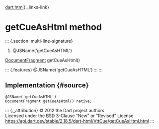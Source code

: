 [dart:html](../../dart-html/dart-html-library){._links-link}

getCueAsHtml method
===================

::: {.section .multi-line-signature}
<div>

1.  \@JSName(\'getCueAsHTML\')

</div>

[DocumentFragment](../documentfragment-class) getCueAsHtml()

::: {.features}
\@JSName(\'getCueAsHTML\')
:::
:::

Implementation {#source}
--------------

``` {.language-dart data-language="dart"}
@JSName('getCueAsHTML')
DocumentFragment getCueAsHtml() native;
```

::: {._attribution}
© 2012 the Dart project authors\
Licensed under the BSD 3-Clause \"New\" or \"Revised\" License.\
<https://api.dart.dev/stable/2.18.5/dart-html/VttCue/getCueAsHtml.html>
:::
